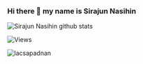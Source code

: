 ### Hi there 👋 my name is Sirajun Nasihin

![Sirajun Nasihin github stats](https://github-readme-stats.vercel.app/api?username=Sirajunnasihin&show_icons=true&theme=default&include_all_commits=true)

![Views](https://komarev.com/ghpvc/?username=Sirajunnasihin)

<p><img align="left" src="https://github-readme-stats.vercel.app/api/top-langs?username=lacsapadnan&show_icons=true&locale=en&layout=compact" alt="lacsapadnan" /></p>
